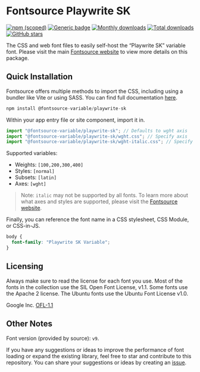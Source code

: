 # Fontsource Playwrite SK

[![npm (scoped)](https://img.shields.io/npm/v/@fontsource-variable/playwrite-sk?color=brightgreen)](https://www.npmjs.com/package/@fontsource-variable/playwrite-sk) [![Generic badge](https://img.shields.io/badge/fontsource-passing-brightgreen)](https://github.com/fontsource/fontsource) [![Monthly downloads](https://badgen.net/npm/dm/@fontsource-variable/playwrite-sk)](https://github.com/fontsource/fontsource) [![Total downloads](https://badgen.net/npm/dt/@fontsource-variable/playwrite-sk)](https://github.com/fontsource/fontsource) [![GitHub stars](https://img.shields.io/github/stars/fontsource/fontsource.svg?style=social&label=Star)](https://github.com/fontsource/fontsource/stargazers)

The CSS and web font files to easily self-host the “Playwrite SK” variable font. Please visit the main [Fontsource website](https://fontsource.org/fonts/playwrite-sk) to view more details on this package.

## Quick Installation

Fontsource offers multiple methods to import the CSS, including using a bundler like Vite or using SASS. You can find full documentation [here](https://fontsource.org/docs/getting-started/introduction).

```javascript
npm install @fontsource-variable/playwrite-sk
```

Within your app entry file or site component, import it in.

```javascript
import "@fontsource-variable/playwrite-sk"; // Defaults to wght axis
import "@fontsource-variable/playwrite-sk/wght.css"; // Specify axis
import "@fontsource-variable/playwrite-sk/wght-italic.css"; // Specify axis and style
```

Supported variables:
- Weights: `[100,200,300,400]`
- Styles: `[normal]`
- Subsets: `[latin]`
- Axes: `[wght]`

> Note: `italic` may not be supported by all fonts. To learn more about what axes and styles are supported, please visit the [Fontsource website](https://fontsource.org/fonts/playwrite-sk).

Finally, you can reference the font name in a CSS stylesheet, CSS Module, or CSS-in-JS.

```css
body {
  font-family: "Playwrite SK Variable";
}
```

## Licensing
Always make sure to read the license for each font you use. Most of the fonts in the collection use the SIL Open Font License, v1.1. Some fonts use the Apache 2 license. The Ubuntu fonts use the Ubuntu Font License v1.0.

Google Inc.
[OFL-1.1](http://scripts.sil.org/OFL)

## Other Notes
Font version (provided by source): `v9`.

If you have any suggestions or ideas to improve the performance of font loading or expand the existing library, feel free to star and contribute to this repository. You can share your suggestions or ideas by creating an [issue](https://github.com/fontsource/fontsource/issues).